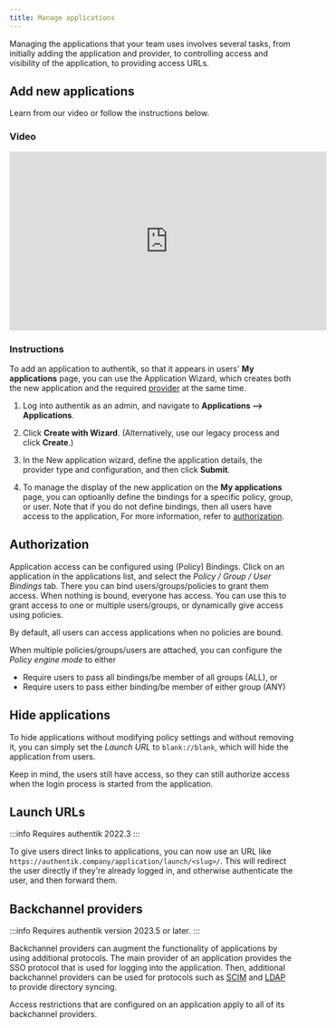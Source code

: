 ```yaml
---
title: Manage applications
---
```


Managing the applications that your team uses involves several tasks, from initially adding the application and provider, to controlling access and visibility of the application, to providing access URLs.

## Add new applications

Learn from our video or follow the instructions below.

### Video

<iframe width="560" height="315" src="https://youtu.be/broUAWrIWDI" title="YouTube video player" frameborder="0" allow="accelerometer; autoplay; clipboard-write; encrypted-media; gyroscope; picture-in-picture; web-share" allowfullscreen></iframe>

### Instructions

To add an application to authentik, so that it appears in users' **My applications** page, you can use the Application Wizard, which creates both the new application and the required [provider](../providers) at the same time.

1. Log into authentik as an admin, and navigate to **Applications --> Applications**.

2. Click **Create with Wizard**. (Alternatively, use our legacy process and click **Create**.)

3. In the New application wizard, define the application details, the provider type and configuration, and then click **Submit**.

4. To manage the display of the new application on the **My applications** page, you can optioanlly define the bindings for a specific policy, group, or user. Note that if you do not define bindings, then all users have access to the application, For more information, refer to [authorization](#authorization).

## Authorization

Application access can be configured using (Policy) Bindings. Click on an application in the applications list, and select the _Policy / Group / User Bindings_ tab. There you can bind users/groups/policies to grant them access. When nothing is bound, everyone has access. You can use this to grant access to one or multiple users/groups, or dynamically give access using policies.

By default, all users can access applications when no policies are bound.

When multiple policies/groups/users are attached, you can configure the _Policy engine mode_ to either

-   Require users to pass all bindings/be member of all groups (ALL), or
-   Require users to pass either binding/be member of either group (ANY)

## Hide applications

To hide applications without modifying policy settings and without removing it, you can simply set the _Launch URL_ to `blank://blank`, which will hide the application from users.

Keep in mind, the users still have access, so they can still authorize access when the login process is started from the application.

## Launch URLs

:::info
Requires authentik 2022.3
:::

To give users direct links to applications, you can now use an URL like `https://authentik.company/application/launch/<slug>/`. This will redirect the user directly if they're already logged in, and otherwise authenticate the user, and then forward them.

## Backchannel providers

:::info
Requires authentik version 2023.5 or later.
:::

Backchannel providers can augment the functionality of applications by using additional protocols. The main provider of an application provides the SSO protocol that is used for logging into the application. Then, additional backchannel providers can be used for protocols such as [SCIM](../providers/scim/index.md) and [LDAP](../providers/ldap/index.md) to provide directory syncing.

Access restrictions that are configured on an application apply to all of its backchannel providers.
